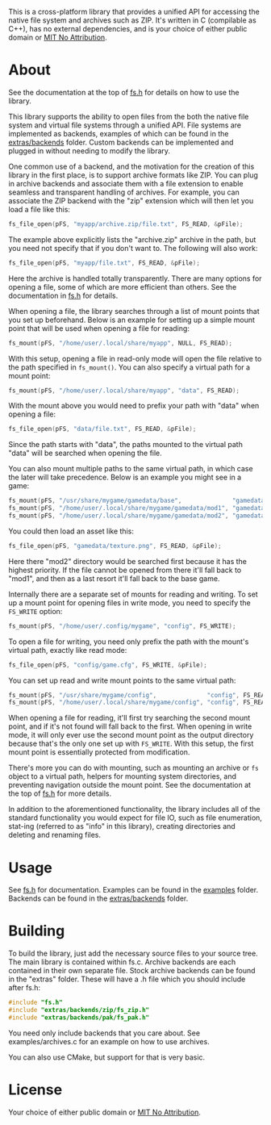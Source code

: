 This is a cross-platform library that provides a unified API for accessing the native file system
and archives such as ZIP. It's written in C (compilable as C++), has no external dependencies, and
is your choice of either public domain or [MIT No Attribution](https://github.com/aws/mit-0).


About
=====
See the documentation at the top of [fs.h](fs.h) for details on how to use the library.

This library supports the ability to open files from the both the native file system and virtual
file systems through a unified API. File systems are implemented as backends, examples of which can
be found in the [extras/backends](extras/backends) folder. Custom backends can be implemented and
plugged in without needing to modify the library.

One common use of a backend, and the motivation for the creation of this library in the first
place, is to support archive formats like ZIP. You can plug in archive backends and associate them
with a file extension to enable seamless and transparent handling of archives. For example, you can
associate the ZIP backend with the "zip" extension which will then let you load a file like this:

```c
fs_file_open(pFS, "myapp/archive.zip/file.txt", FS_READ, &pFile);
```

The example above explicitly lists the "archive.zip" archive in the path, but you need not specify
that if you don't want to. The following will also work:

```c
fs_file_open(pFS, "myapp/file.txt", FS_READ, &pFile);
```

Here the archive is handled totally transparently. There are many options for opening a file, some
of which are more efficient than others. See the documentation in [fs.h](fs.h) for details.

When opening a file, the library searches through a list of mount points that you set up
beforehand. Below is an example for setting up a simple mount point that will be used when opening
a file for reading:

```c
fs_mount(pFS, "/home/user/.local/share/myapp", NULL, FS_READ);
```

With this setup, opening a file in read-only mode will open the file relative to the path specified
in `fs_mount()`. You can also specify a virtual path for a mount point:

```c
fs_mount(pFS, "/home/user/.local/share/myapp", "data", FS_READ);
```

With the mount above you would need to prefix your path with "data" when opening a file:

```c
fs_file_open(pFS, "data/file.txt", FS_READ, &pFile);
```

Since the path starts with "data", the paths mounted to the virtual path "data" will be searched
when opening the file.

You can also mount multiple paths to the same virtual path, in which case the later will take
precedence. Below is an example you might see in a game:

```c
fs_mount(pFS, "/usr/share/mygame/gamedata/base",              "gamedata", FS_READ); // Base game. Lowest priority.
fs_mount(pFS, "/home/user/.local/share/mygame/gamedata/mod1", "gamedata", FS_READ); // Mod #1. Middle priority.
fs_mount(pFS, "/home/user/.local/share/mygame/gamedata/mod2", "gamedata", FS_READ); // Mod #2. Highest priority.
```

You could then load an asset like this:

```c
fs_file_open(pFS, "gamedata/texture.png", FS_READ, &pFile);
```

Here there "mod2" directory would be searched first because it has the highest priority. If the
file cannot be opened from there it'll fall back to "mod1", and then as a last resort it'll fall
back to the base game.

Internally there are a separate set of mounts for reading and writing. To set up a mount point for
opening files in write mode, you need to specify the `FS_WRITE` option:

```c
fs_mount(pFS, "/home/user/.config/mygame", "config", FS_WRITE);
```

To open a file for writing, you need only prefix the path with the mount's virtual path, exactly
like read mode:

```c
fs_file_open(pFS, "config/game.cfg", FS_WRITE, &pFile);
```

You can set up read and write mount points to the same virtual path:

```c
fs_mount(pFS, "/usr/share/mygame/config",              "config", FS_READ);
fs_mount(pFS, "/home/user/.local/share/mygame/config", "config", FS_READ | FS_WRITE);
```

When opening a file for reading, it'll first try searching the second mount point, and if it's not
found will fall back to the first. When opening in write mode, it will only ever use the second
mount point as the output directory because that's the only one set up with `FS_WRITE`. With this
setup, the first mount point is essentially protected from modification.

There's more you can do with mounting, such as mounting an archive or `fs` object to a virtual
path, helpers for mounting system directories, and preventing navigation outside the mount point.
See the documentation at the top of [fs.h](fs.h) for more details.

In addition to the aforementioned functionality, the library includes all of the standard
functionality you would expect for file IO, such as file enumeration, stat-ing (referred to as
"info" in this library), creating directories and deleting and renaming files.


Usage
=====
See [fs.h](fs.h) for documentation. Examples can be found in the [examples](examples) folder. Backends can
be found in the [extras/backends](extras/backends) folder.


Building
========
To build the library, just add the necessary source files to your source tree. The main library is
contained within fs.c. Archive backends are each contained in their own separate file. Stock
archive backends can be found in the "extras" folder. These will have a .h file which you should
include after fs.h:

```c
#include "fs.h"
#include "extras/backends/zip/fs_zip.h"
#include "extras/backends/pak/fs_pak.h"
```

You need only include backends that you care about. See examples/archives.c for an example on how
to use archives.

You can also use CMake, but support for that is very basic.


License
=======
Your choice of either public domain or [MIT No Attribution](https://github.com/aws/mit-0).
